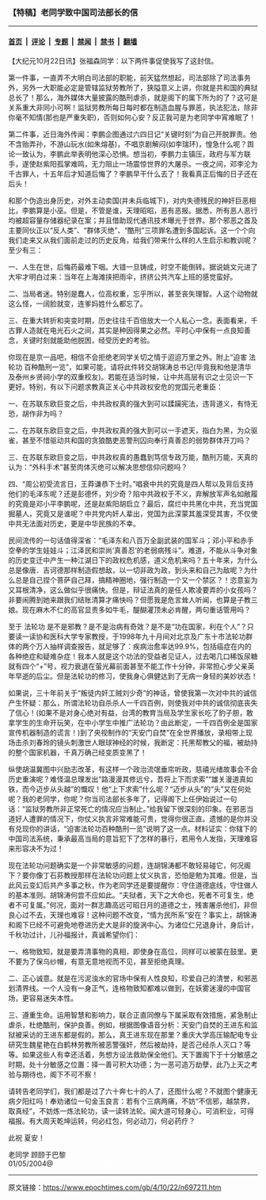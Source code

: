 ### 【特稿】老同学致中国司法部长的信

---

#### [首页](../../../..?n697211) &nbsp;|&nbsp; [评论](../../../../../epoch-comment?n697211) &nbsp;|&nbsp; [专题](../../../../../epoch-special?n697211) &nbsp;|&nbsp; [禁闻](../../../../../epoch-news?n697211) &nbsp;|&nbsp; [禁书](../../../../../books?n697211) &nbsp;|&nbsp; [翻墙](https://github.com/gfw-breaker/nogfw/blob/master/README.md?n697211)


<div class="post_content" id="artbody" itemprop="articleBody">
 <!-- article content begin -->
 <p>
  【大纪元10月22日讯】张福森同学：以下两件事促使我写了这封信。
 </p>
 <p>
  第一件事，一直弄不大明白司法部的职能，前天猛然想起，司法部除了司法事务外，另外一大职能必定是管辖监狱劳教所了，狭隘意义上讲，你就是共和国的典狱总长了！那么，海外媒体大量披露的酷刑虐杀，就是阁下的属下所为的了？这可是关系重大非同小可啊！监狱劳教所每日每时都在制造血腥与罪恶，执法犯法，除非你毫不知情(那也是严重失职)，否则如何心安？反正我可是为老同学中宵难眠了！
 </p>
 <p>
  第二件事，近日海外传闻：李鹏企图通过六四日记“关键时刻”为自己开脱罪责。他不含贻弄孙，不游山玩水(如朱熔基)，不唱京剧解闷(如李瑞环)，惶急什么呢？舆论一致认为，李鹏此举表明他深心恐惧。想当初，李鹏力主镇压，政府与军方联手，遂使赵紫阳孤掌难鸣，无力阻止一场震惊世界的大屠杀。一夜之间，邓李沦为千古罪人，十五年后才知道后悔了？李鹏早干什么去了！我看真正后悔的日子还在后头！
 </p>
 <p>
  和那个伪造出身历史，对外主动卖国(并未兵临城下)，对内失德残民的神奸巨恶相比，李鹏算是小巫。但是，不管是谁，天理昭昭，恶有恶报。据悉，所有恶人恶行均被超容量存储器纪录在案；并且借助现代通讯技术曝光于世界。那个邪恶之首及主要同伙正以“反人类”、“群体灭绝”、“酷刑”三项罪名遭到多国起诉。这一个个向我们走来又从我们面前走过的历史反角，给我们带来什么样的人生启示和教训呢？至少有三：
 </p>
 <p>
  一、人生在世，后悔药最难下咽。大错一旦铸成，时空不能倒转。据说姚文元进了大牢才明白过来：当年在上海滩挟把雨伞，挤挤公共汽车上班的感觉蛮好。
 </p>
 <p>
  二、当局者迷。特别是蠢人，位高权重，忘乎所以，甚至丧失理智。人这个动物就这么怪，一阔脸就变，连爹妈姓什么都忘了。
 </p>
 <p>
  三、在重大转折和突变时期，历史往往千百倍放大一个人私心一念。表面看来，千古罪人造就在电光石火之间，其实是种因得果之必然。平时心中保有一点良知善念，关键时刻就能助他脱困，经受历史的考验。
 </p>
 <p>
  你现在是京一品吧，相信不会拒绝老同学关切之情于迢迢万里之外。附上“迫害
  <ok href="https://www.epochtimes.com/gb/tag/%E6%B3%95%E8%BD%AE%E5%8A%9F.html">
   法轮功
  </ok>
  百种酷刑一览”，如果可能，请将此件转交胡锦涛总书记(毕竟我和他是清华及泰州乡贤祠小学的双重校友)。若能在适当时候，让中共高层有识之士见识一下更好。特别，有以下问题求教真正关心中共政权安危的党国元老重臣：
 </p>
 <p>
  一、在苏联东欧巨变之后，中共政权真的强大到可以蹂躏宪法，违背道义，有恃无恐，胡作非为吗？
 </p>
 <p>
  二、在苏联东欧巨变之后，中共政权真的强大到可以一手遮天，指白为黑，为众驱雀，甚至不惜驱动共和国的贪狼酷吏恶警刑囚向奉行真善忍的弱势群体开刀吗？
 </p>
 <p>
  三、在苏联东欧巨变之后，中共政权真的愚蠢到笃信专政万能，酷刑万能，天真的认为：“外科手术”甚至肉体灭绝可以解决思想信仰问题吗？
 </p>
 <p>
  四、“周公初受流言日，王莽谦恭下士时。”唱衰中共的究竟是四人帮以及背后支持他们的毛泽东呢？还是彭德怀，刘少奇？陷中共政权于不义，弃解放军声名如敝履的究竟是邓小平李鹏呢，还是赵紫阳胡启立？最后，腐烂中共黑化中共，充当党国掘墓人，究竟又是谁呢？中共党内奸人辈出，党国为此深蒙其羞深受其害，不仅使中共无法面对历史，更是中华民族的不幸。
 </p>
 <p>
  民间流传的一句话值得深省：“毛泽东和八百万全副武装的国军斗；邓小平和赤手空拳的学生娃娃斗；江泽民和崇尚‘真善忍’的老弱病残斗”。难道，不能从斗争对象的历史变迁中产生一种江湖日下的政权危机感，道义危机来吗？五十年来，为什么总是像唐．吉诃德那样制造假想敌，以一切非政为政，到头来和自己为敌呢？为什么总是自己捏个菩萨自己拜，搞精神圈地，强行制造一个又一个禁区？！恣意妄为又耳根清净，这么做似乎很痛快。但是，辩证法真的是任人欺凌要弄的小女孩吗？非要闹腾到她来跟我们结账清算才痛快吗？但愿我是危言耸人听闻，也算是子教三娘。现在麻木不仁的高官显贵多如牛毛，醍醐灌顶未必肯醒，两句重话管用吗？
 </p>
 <p>
  至于
  <ok href="https://www.epochtimes.com/gb/tag/%E6%B3%95%E8%BD%AE%E5%8A%9F.html">
   法轮功
  </ok>
  是不是邪教？是不是治病有奇效？是不是“功在国家，利在个人”？只要读一读协和医科大学专家教授，于1998年九十月间对北京及广东十市法轮功群体的两个万人抽样调查报告，就足够了：疾病治愈率达99.9%，包括癌症在内的各种绝症和疑难杂症！我本人就是这个功法的受益者见证人，过去喝几口稀饭尿糖就有四个“+”号，视力衰退在萤光幕前面甚至不能工作十分钟，非常担心步父亲英年早逝的后尘。但是法轮功的修习，使我身心俱健达到了无病一身轻的美妙状态！
 </p>
 <p>
  如果说，三十年前关于“叛徒内奸工贼刘少奇”的神话，曾使我第一次对中共的诚信产生怀疑：那么，所谓法轮功自杀杀人一千四百例，则使我对中共的诚信彻底丧失了信心！(如果不是对身心绝对有益，台湾的教育当局及学生家长吃了豹子胆，敢拿学生的生命开玩笑，在中小学生中推广法轮功？由此断定，一千四百例全是国家宣传机器制造的谎言！)到了央视制作的“天安门自焚”在全世界播放，录相带上现场击杀刘春玲的镜头刺激世人眼球神经的时候，我断定：托黑帮教父的福，被劫持的整个国家机器，千真万确己经变质变黑了！
 </p>
 <p>
  纵使胡温冀图中兴励志改革，有这样一个政治流氓垂帘听政，慈禧光绪故事会不会历史重演呢？难怪温总理发出“路漫漫其修远兮，吾将上下而求索”“雄关漫道真如铁，而今迈步从头越”的慨叹！他“上下求索”什么呢？“迈步从头”的“头”又在何处呢？我的老同学，你呢？你当司法部长多年了，记得阁下上任伊始说过一句话：“监狱劳教所非正常死亡的情况应当制止。”给我留下很深刻的印象。在邪恶当道好人遭罪的情况下，你仗义执言非常难能可贵，觉得你很正直。遗憾的是你并没有兑现你的讲话，“迫害法轮功百种酷刑一览”说明了这一点。材料证实：你辖下的中国司法系统，秉承最高当局的意旨犯下了怎样的暴行，若用令人发指，天理难容来形容决不为过！
 </p>
 <p>
  现在法轮功问题确实是一个非常敏感的问题，连胡锦涛都不敢轻易碰它，何况阁下？要你像丁石荪教授那样在法轮功问题上仗义执言，恐怕是勉为其难。但是，当此风云变幻后共产多事之秋，作为老同学还是要提醒你：守住道德底线，守住做人的基本准则。胡锦涛何尝不应如此。“夫狱者，天下之大命也，死者不可复生，绝者不可复属。”何况，面对一群志趣高远可昭日月的道德之士，残害屠杀他们，非但良心过不去，天理也难容！这种问题不改变，“情为民所系”安在？事实上，胡锦涛和阁下已经不可避免地卷进历史大是非的旋涡中心。为诸位仁兄退身计，身后计，千秋功过计，儿孙福报计，真诚希望你们：
 </p>
 <p>
  一、格物致知，就是要弄清事物的真相，即使身在高位，同样可以被蒙在鼓里。更不要为了保乌纱帽，有意无意地视而不见，甚至拒绝真理。
 </p>
 <p>
  二、正心诚意。就是在污泥浊水的官场中保有人性良知，珍爱自己的清誉，和邪恶划清界线。一个人没有一身正气，连格物致知都难以做到，在妖雾迷漫的中国官场，更容易迷失本性。
 </p>
 <p>
  三、遵重生命。运用智慧和影响力，联合正直同僚与下属采取有效措施，紧急制止虐杀，杜绝酷刑，保护良善。例如，根据图像语音分析：天安门自焚的王进东和监狱被采访的王进东都是假的。那么，真王进东现在那里？重庆大学高压输配电专业研究生魏星艳在白鹤林劳教所被恶警强奸，然后被劫持，是否己经杀人灭口？等等。如果这些人有幸还活着，务想方设法救助保全他们。天下置阁下于十分敏感之时期，处十分敏感之位置：择一善可积大功德；为一恶可造万劫孽，此乃上天之考验与期待也，阁下不可不察！
 </p>
 <p>
  请转告老同学们，我们都是过了六十奔七十的人了，还图什么呢？不就图个健康无病夕阳红吗！奉劝诸位一句金玉良言：若有个三病两痛，不妨“不信邪，越禁界，取真经”，不妨炼一炼法轮功，读一读转法轮。闻大道可轻身心，可消积业，可得福报。有大周天乾坤运转，何必红包，何必动刀，何必药疗？
 </p>
 <p>
  此祝    夏安！
 </p>
 <p>
  老同学  顾颐于巴黎
  <br/>
  01/05/2004@
  <font color="#ffffff">
   (http://www.dajiyuan.com)
  </font>
 </p>
 <!-- article content end -->
 <div id="below_article_ad">
 </div>
</div>


---

原文链接：https://www.epochtimes.com/gb/4/10/22/n697211.htm